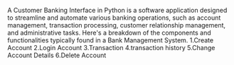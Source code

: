 A Customer Banking Interface in Python is a software application designed to streamline and automate various banking operations, such as account management, transaction processing, customer relationship management, and administrative tasks. Here's a breakdown of the components and functionalities typically found in a Bank Management System. 1.Create Account 2.Login Account 3.Transaction 4.transaction history 5.Change Account Details 6.Delete Account
